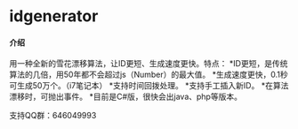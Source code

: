 # idgenerator

#### 介绍
用一种全新的雪花漂移算法，让ID更短、生成速度更快。特点：
*ID更短，是传统算法的几倍，用50年都不会超过js（Number）的最大值。
*生成速度更快，0.1秒可生成50万个。（i7笔记本）
*支持时间回拨处理。
*支持手工插入新ID。
*在算法漂移时，可抛出事件。
*目前是C#版，很快会出java、php等版本。

支持QQ群：646049993
